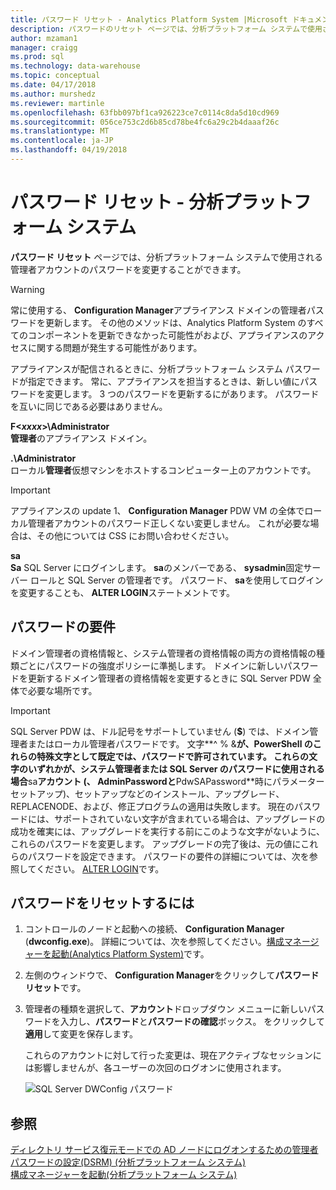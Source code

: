 ```yaml
---
title: パスワード リセット - Analytics Platform System |Microsoft ドキュメント
description: パスワードのリセット ページでは、分析プラットフォーム システムで使用される管理者アカウントのパスワードを変更することができます。
author: mzaman1
manager: craigg
ms.prod: sql
ms.technology: data-warehouse
ms.topic: conceptual
ms.date: 04/17/2018
ms.author: murshedz
ms.reviewer: martinle
ms.openlocfilehash: 63fbb097bf1ca926223ce7c0114c8da5d10cd969
ms.sourcegitcommit: 056ce753c2d6b85cd78be4fc6a29c2b4daaaf26c
ms.translationtype: MT
ms.contentlocale: ja-JP
ms.lasthandoff: 04/19/2018
---
```

# <a name="password-reset---analytics-platform-system"></a>パスワード リセット - 分析プラットフォーム システム
**パスワード リセット** ページでは、分析プラットフォーム システムで使用される管理者アカウントのパスワードを変更することができます。  
  
> [!WARNING]  
> 常に使用する、 **Configuration Manager**アプライアンス ドメインの管理者パスワードを更新します。 その他のメソッドは、Analytics Platform System のすべてのコンポーネントを更新できなかった可能性がおよび、アプライアンスのアクセスに関する問題が発生する可能性があります。  
  
アプライアンスが配信されるときに、分析プラットフォーム システム パスワードが指定できます。 常に、アプライアンスを担当するときは、新しい値にパスワードを変更します。 3 つのパスワードを更新するにがあります。 パスワードを互いに同じである必要はありません。  
  
**F<*xxxx*>\Administrator**  
**管理者**のアプライアンス ドメイン。  
  
**.\Administrator**  
ローカル**管理者**仮想マシンをホストするコンピューター上のアカウントです。  
  
> [!IMPORTANT]  
> アプライアンスの update 1、 **Configuration Manager** PDW VM の全体でローカル管理者アカウントのパスワード正しくない変更しません。 これが必要な場合は、その他については CSS にお問い合わせください。  
  
**sa**  
**Sa** SQL Server にログインします。 **sa**のメンバーである、 **sysadmin**固定サーバー ロールと SQL Server の管理者です。 パスワード、 **sa**を使用してログインを変更することも、 **ALTER LOGIN**ステートメントです。  
  
## <a name="password-requirements"></a>パスワードの要件  
ドメイン管理者の資格情報と、システム管理者の資格情報の両方の資格情報の種類ごとにパスワードの強度ポリシーに準拠します。 ドメインに新しいパスワードを更新するドメイン管理者の資格情報を変更するときに SQL Server PDW 全体で必要な場所です。  
  
> [!IMPORTANT]  
> SQL Server PDW は、ドル記号をサポートしていません (**$**) では、ドメイン管理者またはローカル管理者パスワードです。 文字**^ % &**が、PowerShell のこれらの特殊文字として既定では、パスワードで許可されています。 これらの文字のいずれかが、システム管理者または SQL Server のパスワードに使用される場合**sa**アカウント (、 **AdminPassword**と**PdwSAPassword**時にパラメーターセットアップ)、セットアップなどのインストール、アップグレード、REPLACENODE、および、修正プログラムの適用は失敗します。 現在のパスワードには、サポートされていない文字が含まれている場合は、アップグレードの成功を確実には、アップグレードを実行する前にこのような文字がないように、これらのパスワードを変更します。 アップグレードの完了後は、元の値にこれらのパスワードを設定できます。 パスワードの要件の詳細については、次を参照してください。 [ALTER LOGIN](../t-sql/statements/alter-login-transact-sql.md)です。  
  
## <a name="to-reset-a-password"></a>パスワードをリセットするには  
  
1.  コントロールのノードと起動への接続、 **Configuration Manager** (**dwconfig.exe**)。 詳細については、次を参照してください。[構成マネージャーを起動&#40;Analytics Platform System&#41;](launch-the-configuration-manager.md)です。  
  
2.  左側のウィンドウで、 **Configuration Manager**をクリックして**パスワード リセット**です。  
  
3.  管理者の種類を選択して、**アカウント**ドロップダウン メニューに新しいパスワードを入力し、**パスワード**と**パスワードの確認**ボックス。 をクリックして**適用**して変更を保存します。  
  
    これらのアカウントに対して行った変更は、現在アクティブなセッションには影響しませんが、各ユーザーの次回のログオンに使用されます。  
  
    ![SQL Server DWConfig パスワード](./media/password-reset/SQL_Server_PDW_DWConfig_TopPW.png "SQL_Server_PDW_DWConfig_TopPW")  
  
## <a name="see-also"></a>参照  
[ディレクトリ サービス復元モードでの AD ノードにログオンするための管理者パスワードの設定&#40;DSRM&#41; &#40;分析プラットフォーム システム&#41;](set-admin-password-for-logging-on-to-ad-nodes-in-directory-services-restore-mode.md)  
[構成マネージャーを起動&#40;分析プラットフォーム システム&#41;](launch-the-configuration-manager.md)  
  
